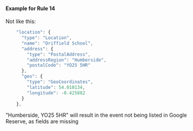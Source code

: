 #### Example for Rule 14

Not like this:

```javascript
    "location": {
      "type": "Location",
      "name": "Driffield School",
      "address": {
        "type": "PostalAddress",
        "addressRegion": "Humberside",
        "postalCode": "YO25 5HR"
      },
      "geo": {
        "type": "GeoCoordinates",
        "latitude": 54.010134,
        "longitude": -0.425882
      }
    },
```

"Humberside, YO25 5HR" will result in the event not being listed in Google Reserve, as fields are missing
